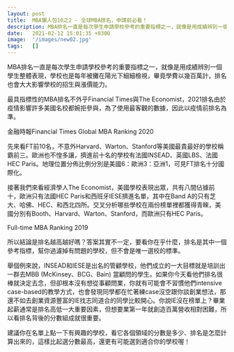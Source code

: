 ```yaml
---
layout: post
title:  MBA懶人包10之2 - 全球MBA排名，申請前必看！
description: MBA排名一直是每次學生申請學校參考的重要指標之一，就像是用成績辨別一個學生...
date:   2021-02-12 15:01:35 +0300
image:  '/images/new02.jpg'
tags:   []
---
```

MBA排名一直是每次學生申請學校參考的重要指標之一，就像是用成績辨別一個學生整體表現，學校也是每年被攤在陽光下細細檢視，畢竟學費以幾百萬計，排名也會大大影響學校的招生與漲價能力。

最具指標性的MBA排名不外乎Financial Times與The Economist，2021排名由於疫情影響許多美國名校都婉拒參與，為了使用最客觀的數據，因此以疫情前排名為準。

金融時報Financial Times Global MBA Ranking 2020

先來看FT前10名，不意外Harvard、Warton、Stanford等美國最貴最好的學校稱霸前三。歐洲也不惶多讓，擠進前十名的學校有法國INSEAD、英國LBS、法國HEC Paris。地理位置分佈比例分別是美國6：歐洲3：亞洲1，可見FT排名十分國際化。

接著我們來看經濟學人The Economist，美國學校表現出眾，共有八間佔據前十，歐洲只有法國HEC Paris和西班牙IESE擠進名單，其中在Band A的只有芝大、哈佛、HEC、和西北四所。交叉分析哪些學校在兩份榜單裡都獲得青睞，美國分別有Booth、Harvard、Warton、Stanford，而歐洲只有HEC Paris。

Full-time MBA Ranking 2019

所以結論是排名越高越好嗎？答案其實不一定，要看你在乎什麼，排名是其中一個參考指標，幫你過濾掉有問題的學校，但不會是唯一選校的標準。

舉個例來說，INSEAD和IESE是出名的管顧學校，他們成立的一大目標就是培訓出一群去MBB (McKinsey、BCG、Bain) 當顧問的學生。如果你今天看他們排名很棒就決定去念，但卻根本沒有想從事顧問業，你就有可能會不習慣他們intensive case-based的教學方式，也會發現同學都在忙著練case沒空跟你談創業想法，那還不如去創業資源豐富的IE找志同道合的同學比較開心。你說IE沒在榜單上？畢業起薪通常是排名高低一大重要因素，但想要業第一年就創造百萬營收相對困難，所以看排名背後的分數組成就很重要。

建議你在名單上點一下有興趣的學校，看它各個領域的分數是多少、排名是怎麼計算出來的，這樣比起選分數最高，還更有可能選到適合你的學校喔！

